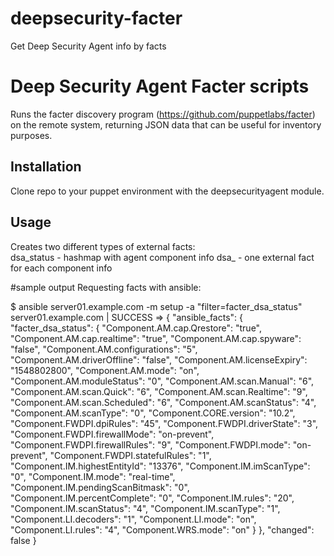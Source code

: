 # deepsecurity-facter
Get Deep Security Agent info by facts

Deep Security Agent Facter scripts
====

Runs the facter discovery program (https://github.com/puppetlabs/facter) on the remote system, returning JSON data that can be useful for inventory purposes.

## Installation
Clone repo to your puppet environment with the deepsecurityagent module.
   
## Usage
Creates two different types of external facts:<br/>
dsa_status - hashmap with agent component info
dsa_<component> - one external fact for each component info

#sample output
Requesting facts with ansible:<br/>

$ ansible server01.example.com -m setup -a "filter=facter_dsa_status"
server01.example.com | SUCCESS => {
    "ansible_facts": {
        "facter_dsa_status": {
            "Component.AM.cap.Qrestore": "true",
            "Component.AM.cap.realtime": "true",
            "Component.AM.cap.spyware": "false",
            "Component.AM.configurations": "5",
            "Component.AM.driverOffline": "false",
            "Component.AM.licenseExpiry": "1548802800",
            "Component.AM.mode": "on",
            "Component.AM.moduleStatus": "0",
            "Component.AM.scan.Manual": "6",
            "Component.AM.scan.Quick": "6",
            "Component.AM.scan.Realtime": "9",
            "Component.AM.scan.Scheduled": "6",
            "Component.AM.scanStatus": "4",
            "Component.AM.scanType": "0",
            "Component.CORE.version": "10.2",
            "Component.FWDPI.dpiRules": "45",
            "Component.FWDPI.driverState": "3",
            "Component.FWDPI.firewallMode": "on-prevent",
            "Component.FWDPI.firewallRules": "9",
            "Component.FWDPI.mode": "on-prevent",
            "Component.FWDPI.statefulRules": "1",
            "Component.IM.highestEntityId": "13376",
            "Component.IM.imScanType": "0",
            "Component.IM.mode": "real-time",
            "Component.IM.pendingScanBitmask": "0",
            "Component.IM.percentComplete": "0",
            "Component.IM.rules": "20",
            "Component.IM.scanStatus": "4",
            "Component.IM.scanType": "1",
            "Component.LI.decoders": "1",
            "Component.LI.mode": "on",
            "Component.LI.rules": "4",
            "Component.WRS.mode": "on"
        }
    },
    "changed": false
}

